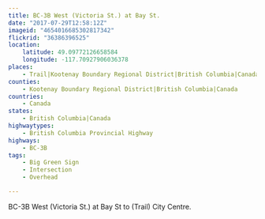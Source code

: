 ```yaml
---
title: BC-3B West (Victoria St.) at Bay St.
date: "2017-07-29T12:58:12Z"
imageid: "4654016685302817342"
flickrid: "36386396525"
location:
    latitude: 49.09772126658584
    longitude: -117.70927906036378
places:
    - Trail|Kootenay Boundary Regional District|British Columbia|Canada
counties:
    - Kootenay Boundary Regional District|British Columbia|Canada
countries:
    - Canada
states:
    - British Columbia|Canada
highwaytypes:
    - British Columbia Provincial Highway
highways:
    - BC-3B
tags:
    - Big Green Sign
    - Intersection
    - Overhead

---
```

BC-3B West (Victoria St.) at Bay St to (Trail) City Centre.